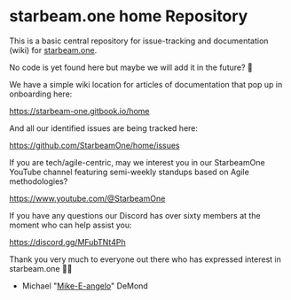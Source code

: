 # starbeam.one home Repository

This is a basic central repository for issue-tracking and documentation (wiki) for [starbeam.one](https://alpha.starbeam.one).

No code is yet found here but maybe we will add it in the future? 🤔

We have a simple wiki location for articles of documentation that pop up in onboarding here:

https://starbeam-one.gitbook.io/home

And all our identified issues are being tracked here:

https://github.com/StarbeamOne/home/issues

If you are tech/agile-centric, may we interest you in our StarbeamOne YouTube channel featuring semi-weekly standups based on Agile methodologies?

https://www.youtube.com/@StarbeamOne

If you have any questions our Discord has over sixty members at the moment who can help assist you:

https://discord.gg/MFubTNt4Ph

Thank you very much to everyone out there who has expressed interest in starbeam.one 🙏🌟
- Michael "[Mike-E-angelo](https://github.com/mike-e-angelo)" DeMond
